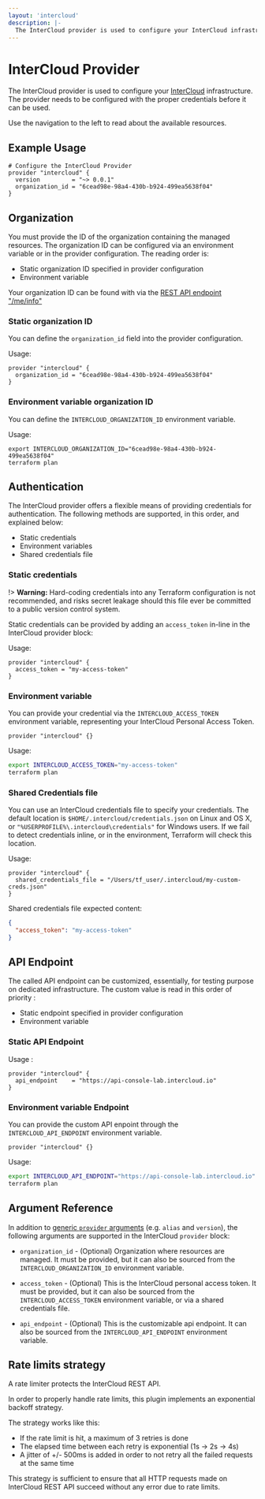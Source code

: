 ```yaml
---
layout: 'intercloud'
description: |-
  The InterCloud provider is used to configure your InterCloud infrastructure.
---
```


# InterCloud Provider

The InterCloud provider is used to configure your [InterCloud](https://intercloud.com)
infrastructure. The provider needs to be configured with
the proper credentials before it can be used.

Use the navigation to the left to read about the available resources.

## Example Usage

```hcl
# Configure the InterCloud Provider
provider "intercloud" {
  version         = "~> 0.0.1"
  organization_id = "6cead98e-98a4-430b-b924-499ea5638f04"
}
```

## Organization

You must provide the ID of the organization containing the managed resources.
The organization ID can be configured via an environment variable or in the provider configuration.
The reading order is:

- Static organization ID specified in provider configuration
- Environment variable

Your organization ID can be found with via the [REST API endpoint "/me/info"](https://doc.intercloud.io/apiref/#operation/getMe)

### Static organization ID

You can define the `organization_id` field into the provider configuration.

Usage:

```hcl
provider "intercloud" {
  organization_id = "6cead98e-98a4-430b-b924-499ea5638f04"
}
```

### Environment variable organization ID

You can define the `INTERCLOUD_ORGANIZATION_ID` environment variable.

Usage:

```shell
export INTERCLOUD_ORGANIZATION_ID="6cead98e-98a4-430b-b924-499ea5638f04"
terraform plan
```

## Authentication

The InterCloud provider offers a flexible means of providing credentials for
authentication. The following methods are supported, in this order, and
explained below:

- Static credentials
- Environment variables
- Shared credentials file

### Static credentials

!> **Warning:** Hard-coding credentials into any Terraform configuration is not
recommended, and risks secret leakage should this file ever be committed to a
public version control system.

Static credentials can be provided by adding an `access_token` in-line
in the InterCloud provider block:

Usage:

```hcl
provider "intercloud" {
  access_token = "my-access-token"
}
```

### Environment variable

You can provide your credential via the `INTERCLOUD_ACCESS_TOKEN` environment
variable, representing your InterCloud Personal Access Token.

```hcl
provider "intercloud" {}
```

Usage:

```sh
export INTERCLOUD_ACCESS_TOKEN="my-access-token"
terraform plan
```

### Shared Credentials file

You can use an InterCloud credentials file to specify your credentials. The
default location is `$HOME/.intercloud/credentials.json` on Linux and OS X, or
`"%USERPROFILE%\.intercloud\credentials"` for Windows users. If we fail to
detect credentials inline, or in the environment, Terraform will check
this location.

Usage:

```hcl
provider "intercloud" {
  shared_credentials_file = "/Users/tf_user/.intercloud/my-custom-creds.json"
}
```

Shared credentials file expected content:

```json
{
  "access_token": "my-access-token"
}
```

## API Endpoint

The called API endpoint can be customized, essentially, for testing purpose on
dedicated infrastructure.
The custom value is read in this order of priority :

- Static endpoint specified in provider configuration
- Environment variable

### Static API Endpoint

Usage :

```hcl
provider "intercloud" {
  api_endpoint    = "https://api-console-lab.intercloud.io"
}
```

### Environment variable Endpoint

You can provide the custom API enpoint through the `INTERCLOUD_API_ENDPOINT`
environment variable.

```hcl
provider "intercloud" {}
```

Usage:

```sh
export INTERCLOUD_API_ENDPOINT="https://api-console-lab.intercloud.io"
terraform plan
```

## Argument Reference

In addition to [generic `provider` arguments](https://www.terraform.io/docs/configuration/providers.html)
(e.g. `alias` and `version`), the following arguments are supported in the InterCloud
`provider` block:

- `organization_id` - (Optional) Organization where resources are managed. It
  must be provided, but it can also be sourced from the `INTERCLOUD_ORGANIZATION_ID`
  environment variable.

- `access_token` - (Optional) This is the InterCloud personal access token. It
  must be provided, but it can also be sourced from the `INTERCLOUD_ACCESS_TOKEN`
  environment variable, or via a shared credentials file.

- `api_endpoint` - (Optional) This is the customizable api endpoint. It can also
  be sourced from the `INTERCLOUD_API_ENDPOINT` environment variable.

## Rate limits strategy

A rate limiter protects the InterCloud REST API.

In order to properly handle rate limits, this plugin implements an exponential backoff strategy.

The strategy works like this:

- If the rate limit is hit, a maximum of 3 retries is done
- The elapsed time between each retry is exponential (1s -> 2s -> 4s)
- A jitter of +/- 500ms is added in order to not retry all the failed requests at the same time

This strategy is sufficient to ensure that all HTTP requests made on InterCloud REST API succeed without any error due to rate limits.
